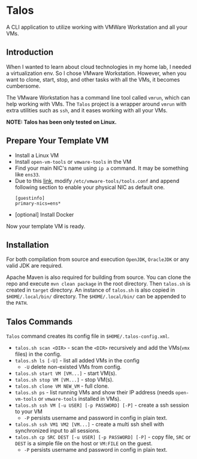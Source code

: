 # Talos
A CLI application to utilize working with VMWare Workstation and all your VMs.

## Introduction
When I wanted to learn about cloud technologies in my home lab, I needed a virtualization env. 
So I chose VMware Workstation. However, when you want to clone, start, stop, and other tasks with all the VMs,
it becomes cumbersome. 

The VMware Workstation has a command line tool called `vmrun`, which can help working with VMs.
The `Talos` project is a wrapper around `vmrun` with extra utilities such as `ssh`, 
and it eases working with all your VMs.

**NOTE: Talos has been only tested on Linux.**

## Prepare Your Template VM
- Install a Linux VM
- Install `open-vm-tools` or `vmware-tools` in the VM
- Find your main NIC's name using `ip a` command. It may be something like `ens33`.
- Due to this [link](https://docs.vmware.com/en/VMware-Tools/10.2.0/com.vmware.vsphere.vmwaretools.doc/GUID-ECCF9D01-3666-40CE-B9FD-7EE0738AB5D9.html),
modify `/etc/vmware-tools/tools.conf` and append following section to enable your physical NIC as default one.
    ```
    [guestinfo]
    primary-nics=ens*
    ```
- [optional] Install Docker

Now your template VM is ready.

## Installation
For both compilation from source and execution `OpenJDK`, `OracleJDK` or any valid JDK are required. 

Apache Maven is also required for building from source. 
You can clone the repo and execute `mvn clean package` in the root directory. Then `talos.sh` is created in `target` directory. 
An instance of `talos.sh` is also copied in `$HOME/.local/bin/` directory. The `$HOME/.local/bin/` can be appended to the `PATH`.

## Talos Commands
`Talos` command creates its config file in `$HOME/.talos-config.xml`.

- `talos.sh scan <DIR>` - scan the `<DIR>` recursively and add the VMs(`vmx` files) in the config.
- `talos.sh ls [-U]` - list all added VMs in the config
  - `-U` delete non-existed VMs from config.
- `talos.sh start VM [VM...]` - start VM(s).
- `talos.sh stop VM [VM...]` - stop VM(s).
- `talos.sh clone VM NEW_VM` - full clone.
- `talos.sh ps` - list running VMs and show their IP address (needs `open-vm-tools` or `vmware-tools` installed in VMs).
- `talos.sh ssh VM [-u USER] [-p PASSWORD] [-P]` - create a ssh session to your VM
  - `-P` persists username and password in config in plain text.
- `talos.sh ssh VM1 VM2 [VM...]` - create a multi ssh shell with synchronized input to all sessions.
- `talos.sh cp SRC DEST [-u USER] [-p PASSWORD] [-P]` - copy file, `SRC` or `DEST` is a simple file on the host or `VM:FILE` on the guest.
  - `-P` persists username and password in config in plain text.
